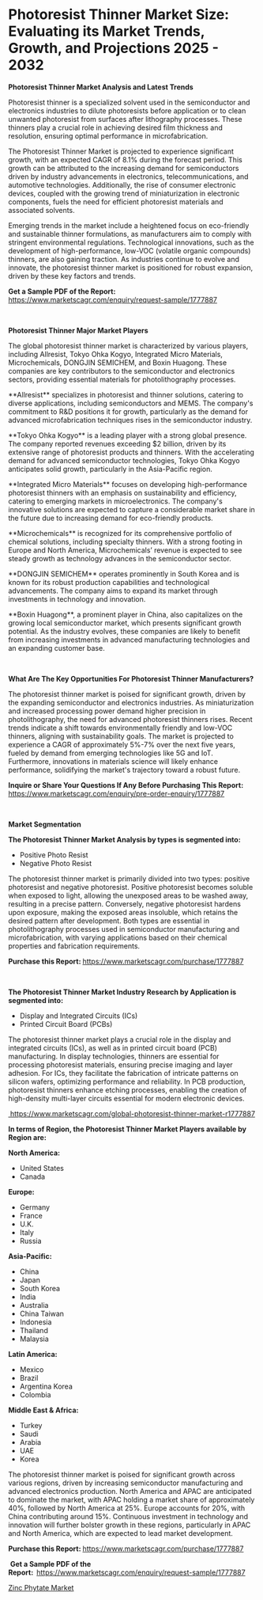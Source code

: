 <p><h1>Photoresist Thinner Market Size: Evaluating its Market Trends, Growth, and Projections 2025 - 2032</h1></p><p><strong>Photoresist Thinner Market Analysis and Latest Trends</strong></p>
<p><p>Photoresist thinner is a specialized solvent used in the semiconductor and electronics industries to dilute photoresists before application or to clean unwanted photoresist from surfaces after lithography processes. These thinners play a crucial role in achieving desired film thickness and resolution, ensuring optimal performance in microfabrication.</p><p>The Photoresist Thinner Market is projected to experience significant growth, with an expected CAGR of 8.1% during the forecast period. This growth can be attributed to the increasing demand for semiconductors driven by industry advancements in electronics, telecommunications, and automotive technologies. Additionally, the rise of consumer electronic devices, coupled with the growing trend of miniaturization in electronic components, fuels the need for efficient photoresist materials and associated solvents.</p><p>Emerging trends in the market include a heightened focus on eco-friendly and sustainable thinner formulations, as manufacturers aim to comply with stringent environmental regulations. Technological innovations, such as the development of high-performance, low-VOC (volatile organic compounds) thinners, are also gaining traction. As industries continue to evolve and innovate, the photoresist thinner market is positioned for robust expansion, driven by these key factors and trends.</p></p>
<p><strong>Get a Sample PDF of the Report:&nbsp;</strong> <a href="https://www.marketscagr.com/enquiry/request-sample/1777887?utm_campaign=3224&utm_medium=2&utm_source=Github&utm_content=ia&utm_term=01042025&utm_id=photoresist-thinner">https://www.marketscagr.com/enquiry/request-sample/1777887</a></p>
<p>&nbsp;</p>
<p><strong>Photoresist Thinner Major Market Players</strong></p>
<p><p>The global photoresist thinner market is characterized by various players, including Allresist, Tokyo Ohka Kogyo, Integrated Micro Materials, Microchemicals, DONGJIN SEMICHEM, and Boxin Huagong. These companies are key contributors to the semiconductor and electronics sectors, providing essential materials for photolithography processes.</p><p>**Allresist** specializes in photoresist and thinner solutions, catering to diverse applications, including semiconductors and MEMS. The company's commitment to R&D positions it for growth, particularly as the demand for advanced microfabrication techniques rises in the semiconductor industry.</p><p>**Tokyo Ohka Kogyo** is a leading player with a strong global presence. The company reported revenues exceeding $2 billion, driven by its extensive range of photoresist products and thinners. With the accelerating demand for advanced semiconductor technologies, Tokyo Ohka Kogyo anticipates solid growth, particularly in the Asia-Pacific region.</p><p>**Integrated Micro Materials** focuses on developing high-performance photoresist thinners with an emphasis on sustainability and efficiency, catering to emerging markets in microelectronics. The company's innovative solutions are expected to capture a considerable market share in the future due to increasing demand for eco-friendly products.</p><p>**Microchemicals** is recognized for its comprehensive portfolio of chemical solutions, including specialty thinners. With a strong footing in Europe and North America, Microchemicals’ revenue is expected to see steady growth as technology advances in the semiconductor sector.</p><p>**DONGJIN SEMICHEM** operates prominently in South Korea and is known for its robust production capabilities and technological advancements. The company aims to expand its market through investments in technology and innovation.</p><p>**Boxin Huagong**, a prominent player in China, also capitalizes on the growing local semiconductor market, which presents significant growth potential. As the industry evolves, these companies are likely to benefit from increasing investments in advanced manufacturing technologies and an expanding customer base.</p></p>
<p>&nbsp;</p>
<p><strong>What Are The Key Opportunities For Photoresist Thinner Manufacturers?</strong></p>
<p><p>The photoresist thinner market is poised for significant growth, driven by the expanding semiconductor and electronics industries. As miniaturization and increased processing power demand higher precision in photolithography, the need for advanced photoresist thinners rises. Recent trends indicate a shift towards environmentally friendly and low-VOC thinners, aligning with sustainability goals. The market is projected to experience a CAGR of approximately 5%-7% over the next five years, fueled by demand from emerging technologies like 5G and IoT. Furthermore, innovations in materials science will likely enhance performance, solidifying the market's trajectory toward a robust future.</p></p>
<p><strong>Inquire or Share Your Questions If Any Before Purchasing This Report:</strong> <a href="https://www.marketscagr.com/enquiry/pre-order-enquiry/1777887?utm_campaign=3224&utm_medium=2&utm_source=Github&utm_content=ia&utm_term=01042025&utm_id=photoresist-thinner">https://www.marketscagr.com/enquiry/pre-order-enquiry/1777887</a></p>
<p>&nbsp;</p>
<p><strong>Market Segmentation</strong></p>
<p><strong>The Photoresist Thinner Market Analysis by types is segmented into:</strong></p>
<p><ul><li>Positive Photo Resist</li><li>Negative Photo Resist</li></ul></p>
<p><p>The photoresist thinner market is primarily divided into two types: positive photoresist and negative photoresist. Positive photoresist becomes soluble when exposed to light, allowing the unexposed areas to be washed away, resulting in a precise pattern. Conversely, negative photoresist hardens upon exposure, making the exposed areas insoluble, which retains the desired pattern after development. Both types are essential in photolithography processes used in semiconductor manufacturing and microfabrication, with varying applications based on their chemical properties and fabrication requirements.</p></p>
<p><strong>Purchase this Report:&nbsp;</strong><a href="https://www.marketscagr.com/purchase/1777887?utm_campaign=3224&utm_medium=2&utm_source=Github&utm_content=ia&utm_term=01042025&utm_id=photoresist-thinner">https://www.marketscagr.com/purchase/1777887</a></p>
<p>&nbsp;</p>
<p><strong>The Photoresist Thinner Market Industry Research by Application is segmented into:</strong></p>
<p><ul><li>Display and Integrated Circuits (ICs)</li><li>Printed Circuit Board (PCBs)</li></ul></p>
<p><p>The photoresist thinner market plays a crucial role in the display and integrated circuits (ICs), as well as in printed circuit board (PCB) manufacturing. In display technologies, thinners are essential for processing photoresist materials, ensuring precise imaging and layer adhesion. For ICs, they facilitate the fabrication of intricate patterns on silicon wafers, optimizing performance and reliability. In PCB production, photoresist thinners enhance etching processes, enabling the creation of high-density multi-layer circuits essential for modern electronic devices.</p></p>
<p><a href="https://www.marketscagr.com/global-photoresist-thinner-market-r1777887?utm_campaign=3224&utm_medium=2&utm_source=Github&utm_content=ia&utm_term=01042025&utm_id=photoresist-thinner">&nbsp;https://www.marketscagr.com/global-photoresist-thinner-market-r1777887</a></p>
<p><strong>In terms of Region, the Photoresist Thinner Market Players available by Region are:</strong></p>
<p>
    <p> <strong> North America: </strong>
        <ul>
            <li>United States</li>
            <li>Canada</li>
        </ul>
        </p> 
    <p> <strong> Europe: </strong>
        <ul>
            <li>Germany</li>
            <li>France</li>
            <li>U.K.</li>
            <li>Italy</li>
            <li>Russia</li>
        </ul>
        </p> 
    <p> <strong> Asia-Pacific: </strong>
        <ul>
            <li>China</li>
            <li>Japan</li>
            <li>South Korea</li>
            <li>India</li>
            <li>Australia</li>
            <li>China Taiwan</li>
            <li>Indonesia</li>
            <li>Thailand</li>
            <li>Malaysia</li>
        </ul>
        </p> 
    <p> <strong> Latin America: </strong>
        <ul>
            <li>Mexico</li>
            <li>Brazil</li>
            <li>Argentina Korea</li>
            <li>Colombia</li>
        </ul>
        </p> 
    <p> <strong> Middle East & Africa: </strong>
        <ul>
            <li>Turkey</li>
            <li>Saudi</li>
            <li>Arabia</li>
            <li>UAE</li>
            <li>Korea</li>
        </ul>
    </p>
    </p>
<p><p>The photoresist thinner market is poised for significant growth across various regions, driven by increasing semiconductor manufacturing and advanced electronics production. North America and APAC are anticipated to dominate the market, with APAC holding a market share of approximately 40%, followed by North America at 25%. Europe accounts for 20%, with China contributing around 15%. Continuous investment in technology and innovation will further bolster growth in these regions, particularly in APAC and North America, which are expected to lead market development.</p></p>
<p><strong>Purchase this Report: </strong><a href="https://www.marketscagr.com/purchase/1777887?utm_campaign=3224&utm_medium=2&utm_source=Github&utm_content=ia&utm_term=01042025&utm_id=photoresist-thinner">https://www.marketscagr.com/purchase/1777887</a></p>
<p>&nbsp;<strong>Get a Sample PDF of the Report:&nbsp;&nbsp;</strong><a href="https://www.marketscagr.com/enquiry/request-sample/1777887?utm_campaign=3224&utm_medium=2&utm_source=Github&utm_content=ia&utm_term=01042025&utm_id=photoresist-thinner">https://www.marketscagr.com/enquiry/request-sample/1777887</a></p>
<p><strong></strong></p>
<p><p><a href="https://github.com/daemluari/Market-Research-Report-List-1/blob/main/zinc-phytate-market.md?utm_campaign=3224&utm_medium=2&utm_source=Github&utm_content=ia&utm_term=01042025&utm_id=photoresist-thinner">Zinc Phytate Market</a></p></p>